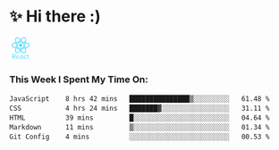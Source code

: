 <h1 align="left">✨ Hi there :)</h1>

  <a href="https://reactjs.org/" target="_blank" rel="noreferrer">   
    <img src="https://raw.githubusercontent.com/devicons/devicon/master/icons/react/react-original-wordmark.svg" alt="react" width="40"     
    height="40"/></a>
 
<h3 align="left">This Week I Spent My Time On:</h3>
<!--START_SECTION:waka-->

```txt
JavaScript    8 hrs 42 mins   ███████████████▒░░░░░░░░░   61.48 %
CSS           4 hrs 24 mins   ███████▓░░░░░░░░░░░░░░░░░   31.11 %
HTML          39 mins         █░░░░░░░░░░░░░░░░░░░░░░░░   04.64 %
Markdown      11 mins         ▒░░░░░░░░░░░░░░░░░░░░░░░░   01.34 %
Git Config    4 mins          ░░░░░░░░░░░░░░░░░░░░░░░░░   00.53 %
```

<!--END_SECTION:waka-->

